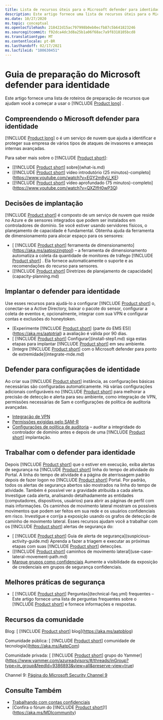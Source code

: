 ```yaml
---
title: Lista de recursos úteis para o Microsoft defender para identidade
description: Este artigo fornece uma lista de recursos úteis para o Microsoft defender para identidade
ms.date: 10/27/2020
ms.topic: conceptual
ms.openlocfilehash: 218422d15ac797998b0eb0ecfb87c5b641823246
ms.sourcegitcommit: f92dca4dc3d8a25b1a06f68ac7a9f8318105bcd8
ms.translationtype: MT
ms.contentlocale: pt-BR
ms.lasthandoff: 02/17/2021
ms.locfileid: "100630451"
---
```

# <a name="microsoft-defender-for-identity-readiness-guide"></a>Guia de preparação do Microsoft defender para identidade

Este artigo fornece uma lista de roteiros de preparação de recursos que ajudam você a começar a usar o [!INCLUDE [Product long](includes/product-long.md)] .

## <a name="understanding-microsoft-defender-for-identity"></a>Compreendendo o Microsoft defender para identidade

[!INCLUDE [Product long](includes/product-long.md)] o é um serviço de nuvem que ajuda a identificar e proteger sua empresa de vários tipos de ataques de invasores e ameaças internas avançadas.

Para saber mais sobre o [!INCLUDE [Product short](includes/product-short.md)]:

- [[!INCLUDE [Product short](includes/product-short.md)] sobre](what-is.md)
- [[!INCLUDE [Product short](includes/product-short.md)] vídeo introdutório (25 minutos)-completo](https://www.youtube.com/watch?v=EGY2m8yU_KE)
- [[!INCLUDE [Product short](includes/product-short.md)] vídeo aprofundado (75 minutos)-completo](https://www.youtube.com/watch?v=QXZIfH0wP3Q)

## <a name="deployment-decisions"></a>Decisões de implantação

[!INCLUDE [Product short](includes/product-short.md)] é composto de um serviço de nuvem que reside no Azure e de sensores integrados que podem ser instalados em controladores de domínio. Se você estiver usando servidores físicos, o planejamento de capacidade é fundamental. Obtenha ajuda da ferramenta de dimensionamento para alocar espaço para os sensores:

- [ [!INCLUDE [Product short](includes/product-short.md)] ferramenta de dimensionamento](https://aka.ms/aatpsizingtool) – a ferramenta de dimensionamento automatiza a coleta da quantidade de monitores de tráfego [!INCLUDE [Product short](includes/product-short.md)] . Ela fornece automaticamente o suporte e as recomendações do recurso para sensores.
- [[!INCLUDE [Product short](includes/product-short.md)] Diretrizes de planejamento de capacidade](capacity-planning.md)

## <a name="deploy-defender-for-identity"></a>Implantar o defender para identidade

Use esses recursos para ajudá-lo a configurar [!INCLUDE [Product short](includes/product-short.md)] o, conectar-se a Active Directory, baixar o pacote do sensor, configurar a coleta de eventos e, opcionalmente, integrar com sua VPN e configurar contas e exclusões do honeytoken.

- [Experimente [!INCLUDE [Product short](includes/product-short.md)] (parte do EMS E5)](https://aka.ms/aatptrial)  a avaliação é válida por 90 dias.
- [ [!INCLUDE [Product short](includes/product-short.md)] Configurar](install-step1.md) siga estas etapas para implantar [!INCLUDE [Product short](includes/product-short.md)] em seu ambiente.
- [Integre [!INCLUDE [Product short](includes/product-short.md)] com o Microsoft defender para ponto de extremidade](integrate-mde.md)

## <a name="defender-for-identity-settings"></a>Defender para configurações de identidade

Ao criar sua [!INCLUDE [Product short](includes/product-short.md)] instância, as configurações básicas necessárias são configuradas automaticamente. Há várias configurações adicionais configuráveis no [!INCLUDE [Product short](includes/product-short.md)] para melhorar a precisão de detecção e alerta para seu ambiente, como integração de VPN, permissões necessárias de Sam e configurações de política de auditoria avançadas.

- [Integração de VPN](install-step6-vpn.md)
- [Permissões exigidas pelo SAM-R](install-step8-samr.md)
- [Configurações de política de auditoria](configure-windows-event-collection.md) – auditar a integridade do controlador de domínio antes e depois de uma [!INCLUDE [Product short](includes/product-short.md)] implantação.

## <a name="work-with-defender-for-identity"></a>Trabalhar com o defender para identidade

Depois [!INCLUDE [Product short](includes/product-short.md)] que o estiver em execução, exiba alertas de segurança na [!INCLUDE [Product short](includes/product-short.md)] linha do tempo de atividade do Portal. A linha do tempo de atividade é a página de aterrissagem padrão depois de fazer logon no [!INCLUDE [Product short](includes/product-short.md)] Portal. Por padrão, todos os alertas de segurança abertos são mostrados na linha do tempo de atividade. Também é possível ver a gravidade atribuída a cada alerta. Investigue cada alerta, analisando detalhadamente as entidades (computadores, dispositivos, usuários) para abrir as páginas de perfil com mais informações. Os caminhos de movimento lateral mostram os possíveis movimentos que podem ser feitos em sua rede e os usuários confidenciais em risco. Investigue e corrija a exposição usando os grafos de detecção de caminho de movimento lateral. Esses recursos ajudam você a trabalhar com os [!INCLUDE [Product short](includes/product-short.md)] alertas de segurança do:

- [ [!INCLUDE [Product short](includes/product-short.md)] Guia de alerta de segurança](suspicious-activity-guide.md) Aprenda a fazer a triagem e executar as próximas etapas com suas [!INCLUDE [Product short](includes/product-short.md)] detecções.
- [[!INCLUDE [Product short](includes/product-short.md)] caminhos de movimento lateral](use-case-lateral-movement-path.md)
- [Marque grupos como confidenciais](manage-sensitive-honeytoken-accounts.md) Aumente a visibilidade da exposição de credenciais em grupos de segurança confidenciais.

## <a name="security-best-practices"></a>Melhores práticas de segurança

- [ [!INCLUDE [Product short](includes/product-short.md)] Perguntas](technical-faq.yml) frequentes – Este artigo fornece uma lista de perguntas frequentes sobre o [!INCLUDE [Product short](includes/product-short.md)] e fornece informações e respostas.

## <a name="community-resources"></a>Recursos da comunidade

Blog: [ [!INCLUDE [Product short](includes/product-short.md)] blog](https://aka.ms/aatpblog)

Comunidade pública: [ [!INCLUDE [Product short](includes/product-short.md)] comunidade de tecnologia](https://aka.ms/AatpCom)

Comunidade privada: [ [!INCLUDE [Product short](includes/product-short.md)] grupo do Yammer](https://www.yammer.com/azureadvisors/#/threads/inGroup?type=in_group&feedId=9386893&view=all&preserve-view=true)

Channel 9: [Página do Microsoft Security Channel 9](https://channel9.msdn.com/Shows/Microsoft-Security/)

## <a name="see-also"></a>Consulte Também

- [Trabalhando com contas confidenciais](manage-sensitive-honeytoken-accounts.md)
- [Confira o fórum do [!INCLUDE [Product short](includes/product-short.md)]!](https://aka.ms/MDIcommunity)
